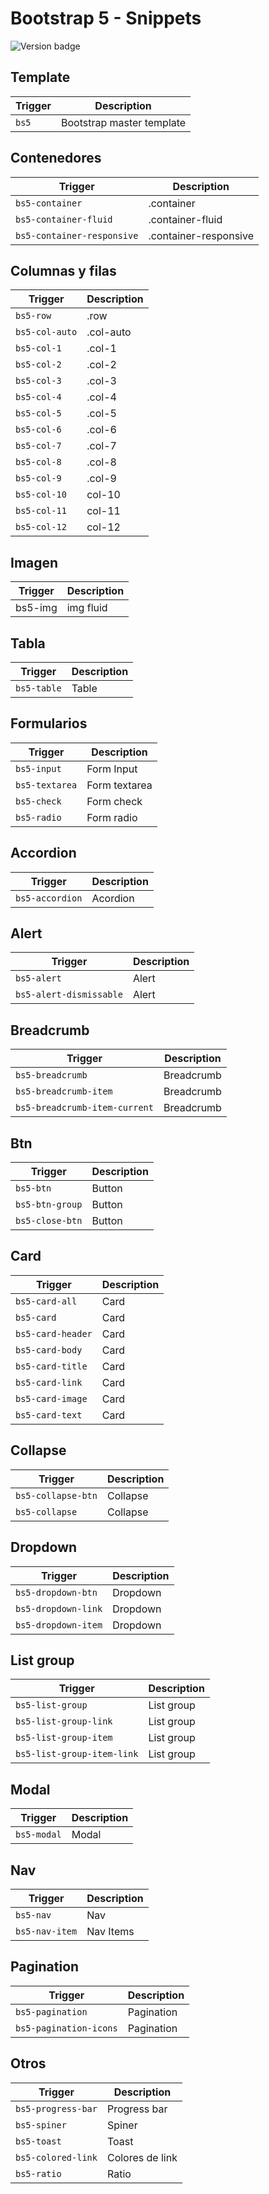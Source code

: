 # Bootstrap 5 - Snippets
![Version badge](https://img.shields.io/github/package-json/v/pirulug/bootstrap5-snippets?color=ff0055&style=for-the-badge)

## Template
|Trigger|Description|
|--|---|
|`bs5`|Bootstrap master template|

## Contenedores
|Trigger|Description|
|---|---|
|`bs5-container`|.container|
|`bs5-container-fluid`|.container-fluid|
|`bs5-container-responsive`|.container-responsive|

## Columnas y filas
|Trigger|Description|
|-|-|
|`bs5-row`|.row|
|`bs5-col-auto`|.col-auto|
|`bs5-col-1`|.col-1|
|`bs5-col-2`|.col-2|
|`bs5-col-3`|.col-3|
|`bs5-col-4`|.col-4|
|`bs5-col-5`|.col-5|
|`bs5-col-6`|.col-6|
|`bs5-col-7`|.col-7|
|`bs5-col-8`|.col-8|
|`bs5-col-9`|.col-9|
|`bs5-col-10`|col-10|
|`bs5-col-11`|col-11|
|`bs5-col-12`|col-12|

## Imagen
|Trigger|Description|
|-|-|
|bs5-img|img fluid|
## Tabla
|Trigger|Description|
|-|-|
|`bs5-table`| Table |

## Formularios
|Trigger|Description|
|-|-|
|`bs5-input`| Form Input |
|`bs5-textarea`| Form textarea |
|`bs5-check`| Form check |
|`bs5-radio`| Form radio |

## Accordion
|Trigger|Description|
|-|-|
|`bs5-accordion`| Acordion |

## Alert
|Trigger|Description|
|-|-|
|`bs5-alert`| Alert |
|`bs5-alert-dismissable`| Alert |

## Breadcrumb
|Trigger|Description|
|-|-|
|`bs5-breadcrumb`| Breadcrumb |
|`bs5-breadcrumb-item`| Breadcrumb |
|`bs5-breadcrumb-item-current`| Breadcrumb |

## Btn
|Trigger|Description|
|-|-|
|`bs5-btn`| Button |
|`bs5-btn-group`| Button |
|`bs5-close-btn`| Button |

## Card
|Trigger|Description|
|-|-|
|`bs5-card-all`| Card|
|`bs5-card`| Card|
|`bs5-card-header`| Card|
|`bs5-card-body`| Card|
|`bs5-card-title`| Card|
|`bs5-card-link`| Card|
|`bs5-card-image`| Card|
|`bs5-card-text`| Card|

## Collapse
|Trigger|Description|
|-|-|
|`bs5-collapse-btn`| Collapse |
|`bs5-collapse`| Collapse |

## Dropdown
|Trigger|Description|
|-|-|
|`bs5-dropdown-btn`| Dropdown |
|`bs5-dropdown-link`| Dropdown |
|`bs5-dropdown-item`| Dropdown |


## List group
|Trigger|Description|
|-|-|
|`bs5-list-group`| List group |
|`bs5-list-group-link`| List group |
|`bs5-list-group-item`| List group |
|`bs5-list-group-item-link`| List group |

## Modal
|Trigger|Description|
|-|-|
|`bs5-modal`| Modal |

## Nav
|Trigger|Description|
|-|-|
|`bs5-nav`| Nav |
|`bs5-nav-item`| Nav Items|

## Pagination
|Trigger|Description|
|-|-|
|`bs5-pagination`| Pagination |
|`bs5-pagination-icons`| Pagination |

## Otros
|Trigger|Description|
|-|-|
|`bs5-progress-bar`| Progress bar |
|`bs5-spiner`| Spiner |
|`bs5-toast`| Toast |
|`bs5-colored-link`| Colores de link |
|`bs5-ratio`| Ratio |
